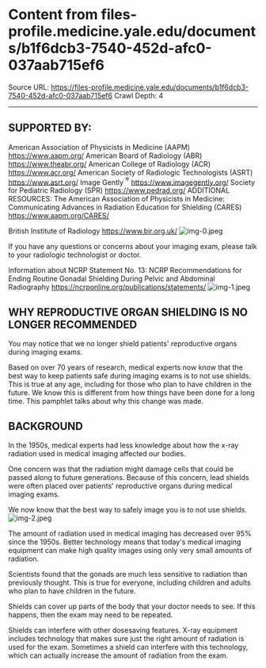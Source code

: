 # Content from files-profile.medicine.yale.edu/documents/b1f6dcb3-7540-452d-afc0-037aab715ef6

Source URL: https://files-profile.medicine.yale.edu/documents/b1f6dcb3-7540-452d-afc0-037aab715ef6
Crawl Depth: 4

---

## SUPPORTED BY:

American Association of Physicists in Medicine (AAPM)
https://www.aapm.org/
American Board of Radiology (ABR)
https://www.theabr.org/
American College of Radiology (ACR)
https://www.acr.org/
American Society of Radiologic
Technologists (ASRT)
https://www.asrt.org/
Image Gently ${ }^{\circledR}$
https://www.imagegently.org/
Society for Pediatric Radiology (SPR)
https://www.pedrad.org/
ADDITIONAL RESOURCES:
The American Association of Physicists in Medicine:
Communicating Advances in Radiation Education for Shielding (CARES) https://www.aapm.org/CARES/

British Institute of Radiology https://www.bir.org.uk/
![img-0.jpeg](images/img-0.jpeg.png)

If you have any questions or concerns about your imaging exam, please talk to your radiologic technologist or doctor.

Information about NCRP Statement No. 13: NCRP Recommendations for Ending Routine Gonadal Shielding During Pelvic and Abdominal Radiography
https://ncrponline.org/publications/statements/
![img-1.jpeg](images/img-1.jpeg.png)

## WHY REPRODUCTIVE ORGAN SHIELDING IS NO LONGER RECOMMENDED

You may notice that we no longer shield patients' reproductive organs during imaging exams.

Based on over 70 years of research, medical experts now know that the best way to keep patients safe during imaging exams is to not use shields. This is true at any age, including for those who plan to have children in the future. We know this is different from how things have been done for a long time. This pamphlet talks about why this change was made.

## BACKGROUND

In the 1950s, medical experts had less knowledge about how the x-ray radiation used in medical imaging affected our bodies.

One concern was that the radiation might damage cells that could be passed along to future generations. Because of this concern, lead shields were often placed over patients' reproductive organs during medical imaging exams.

We now know that the best way to safely image you is to not use shields.
![img-2.jpeg](images/img-2.jpeg.png)

The amount of radiation used in medical imaging has decreased over 95\% since the 1950s. Better technology means that today's medical imaging equipment can make high quality images using only very small amounts of radiation.

Scientists found that the gonads are much less sensitive to radiation than previously thought. This is true for everyone, including children and adults who plan to have children in the future.

Shields can cover up parts of the body that your doctor needs to see. If this happens, then the exam may need to be repeated.

Shields can interfere with other dosesaving features. X-ray equipment includes technology that makes sure just the right amount of radiation is used for the exam. Sometimes a shield can interfere with this technology, which can actually increase the amount of radiation from the exam.